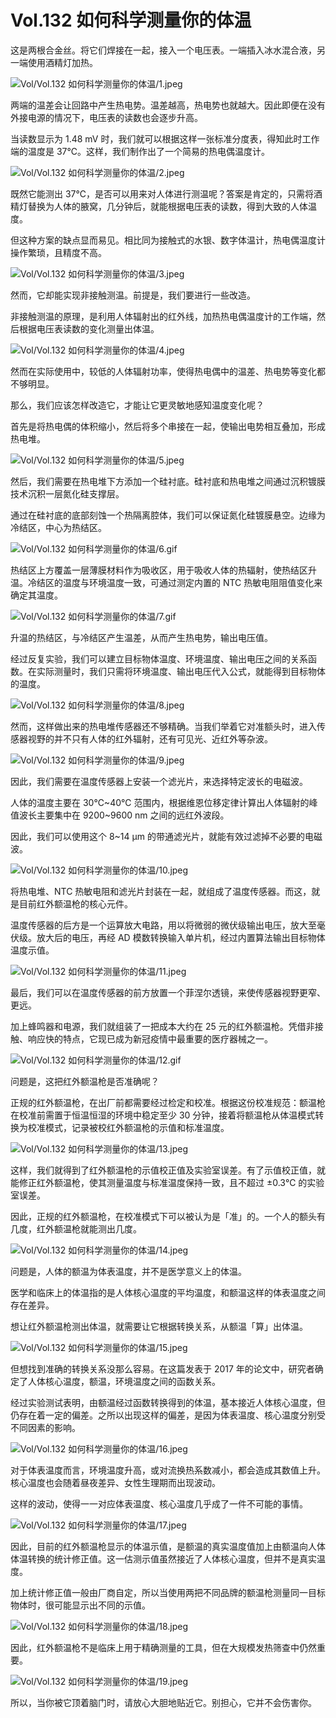 # Vol.132 如何科学测量你的体温

这是两根合金丝。将它们焊接在一起，接入一个电压表。一端插入冰水混合液，另一端使用酒精灯加热。

![Vol/Vol.132 如何科学测量你的体温/1.jpeg](https://cdn.jsdelivr.net/gh/just-prog/static/image/Vol/Vol.132%20如何科学测量你的体温/1.jpeg)

两端的温差会让回路中产生热电势。温差越高，热电势也就越大。因此即便在没有外接电源的情况下，电压表的读数也会逐步升高。

当读数显示为 1.48 mV 时，我们就可以根据这样一张标准分度表，得知此时工作端的温度是 37℃。这样，我们制作出了一个简易的热电偶温度计。

![Vol/Vol.132 如何科学测量你的体温/2.jpeg](https://cdn.jsdelivr.net/gh/just-prog/static/image/Vol/Vol.132%20如何科学测量你的体温/2.jpeg)

既然它能测出 37℃，是否可以用来对人体进行测温呢？答案是肯定的，只需将酒精灯替换为人体的腋窝，几分钟后，就能根据电压表的读数，得到大致的人体温度。

但这种方案的缺点显而易见。相比同为接触式的水银、数字体温计，热电偶温度计操作繁琐，且精度不高。

![Vol/Vol.132 如何科学测量你的体温/3.jpeg](https://cdn.jsdelivr.net/gh/just-prog/static/image/Vol/Vol.132%20如何科学测量你的体温/3.jpeg)

然而，它却能实现非接触测温。前提是，我们要进行一些改造。

非接触测温的原理，是利用人体辐射出的红外线，加热热电偶温度计的工作端，然后根据电压表读数的变化测量出体温。

![Vol/Vol.132 如何科学测量你的体温/4.jpeg](https://cdn.jsdelivr.net/gh/just-prog/static/image/Vol/Vol.132%20如何科学测量你的体温/4.jpeg)

然而在实际使用中，较低的人体辐射功率，使得热电偶中的温差、热电势等变化都不够明显。

那么，我们应该怎样改造它，才能让它更灵敏地感知温度变化呢？

首先是将热电偶的体积缩小，然后将多个串接在一起，使输出电势相互叠加，形成热电堆。

![Vol/Vol.132 如何科学测量你的体温/5.jpeg](https://cdn.jsdelivr.net/gh/just-prog/static/image/Vol/Vol.132%20如何科学测量你的体温/5.jpeg)

然后，我们需要在热电堆下方添加一个硅衬底。硅衬底和热电堆之间通过沉积镀膜技术沉积一层氮化硅支撑层。

通过在硅衬底的底部刻蚀一个热隔离腔体，我们可以保证氮化硅镀膜悬空。边缘为冷结区，中心为热结区。

![Vol/Vol.132 如何科学测量你的体温/6.gif](https://cdn.jsdelivr.net/gh/just-prog/static/image/Vol/Vol.132%20如何科学测量你的体温/6.gif)

热结区上方覆盖一层薄膜材料作为吸收区，用于吸收人体的热辐射，使热结区升温。冷结区的温度与环境温度一致，可通过测定内置的 NTC 热敏电阻阻值变化来确定其温度。

![Vol/Vol.132 如何科学测量你的体温/7.gif](https://cdn.jsdelivr.net/gh/just-prog/static/image/Vol/Vol.132%20如何科学测量你的体温/7.gif)

升温的热结区，与冷结区产生温差，从而产生热电势，输出电压值。

经过反复实验，我们可以建立目标物体温度、环境温度、输出电压之间的关系函数。在实际测量时，我们只需将环境温度、输出电压代入公式，就能得到目标物体的温度。

![Vol/Vol.132 如何科学测量你的体温/8.jpeg](https://cdn.jsdelivr.net/gh/just-prog/static/image/Vol/Vol.132%20如何科学测量你的体温/8.jpeg)

然而，这样做出来的热电堆传感器还不够精确。当我们举着它对准额头时，进入传感器视野的并不只有人体的红外辐射，还有可见光、近红外等杂波。

![Vol/Vol.132 如何科学测量你的体温/9.jpeg](https://cdn.jsdelivr.net/gh/just-prog/static/image/Vol/Vol.132%20如何科学测量你的体温/9.jpeg)

因此，我们需要在温度传感器上安装一个滤光片，来选择特定波长的电磁波。

人体的温度主要在 30℃~40℃ 范围内，根据维恩位移定律计算出人体辐射的峰值波长主要集中在 9200~9600 nm 之间的远红外波段。

因此，我们可以使用这个 8\~14 μm 的带通滤光片，就能有效过滤掉不必要的电磁波。

![Vol/Vol.132 如何科学测量你的体温/10.jpeg](https://cdn.jsdelivr.net/gh/just-prog/static/image/Vol/Vol.132%20如何科学测量你的体温/10.jpeg)

将热电堆、NTC 热敏电阻和滤光片封装在一起，就组成了温度传感器。而这，就是目前红外额温枪的核心元件。

温度传感器的后方是一个运算放大电路，用以将微弱的微伏级输出电压，放大至毫伏级。放大后的电压，再经 AD 模数转换输入单片机，经过内置算法输出目标物体温度示值。

![Vol/Vol.132 如何科学测量你的体温/11.jpeg](https://cdn.jsdelivr.net/gh/just-prog/static/image/Vol/Vol.132%20如何科学测量你的体温/11.jpeg)

最后，我们可以在温度传感器的前方放置一个菲涅尔透镜，来使传感器视野更窄、更远。

加上蜂鸣器和电源，我们就组装了一把成本大约在 25 元的红外额温枪。凭借非接触、响应快的特点，它现已成为新冠疫情中最重要的医疗器械之一。

![Vol/Vol.132 如何科学测量你的体温/12.gif](https://cdn.jsdelivr.net/gh/just-prog/static/image/Vol/Vol.132%20如何科学测量你的体温/12.gif)

问题是，这把红外额温枪是否准确呢？

正规的红外额温枪，在出厂前都需要经过检定和校准。根据这份校准规范：额温枪在校准前需置于恒温恒湿的环境中稳定至少 30 分钟，接着将额温枪从体温模式转换为校准模式，记录被校红外额温枪的示值和标准温度。

![Vol/Vol.132 如何科学测量你的体温/13.jpeg](https://cdn.jsdelivr.net/gh/just-prog/static/image/Vol/Vol.132%20如何科学测量你的体温/13.jpeg)

这样，我们就得到了红外额温枪的示值校正值及实验室误差。有了示值校正值，就能修正红外额温枪，使其测量温度与标准温度保持一致，且不超过 ±0.3℃ 的实验室误差。

因此，正规的红外额温枪，在校准模式下可以被认为是「准」的。一个人的额头有几度，红外额温枪就能测出几度。

![Vol/Vol.132 如何科学测量你的体温/14.jpeg](https://cdn.jsdelivr.net/gh/just-prog/static/image/Vol/Vol.132%20如何科学测量你的体温/14.jpeg)

问题是，人体的额温为体表温度，并不是医学意义上的体温。

医学和临床上的体温指的是人体核心温度的平均温度，和额温这样的体表温度之间存在差异。

想让红外额温枪测出体温，就需要让它根据转换关系，从额温「算」出体温。

![Vol/Vol.132 如何科学测量你的体温/15.jpeg](https://cdn.jsdelivr.net/gh/just-prog/static/image/Vol/Vol.132%20如何科学测量你的体温/15.jpeg)

但想找到准确的转换关系没那么容易。在这篇发表于 2017 年的论文中，研究者确定了人体核心温度，额温，环境温度之间的函数关系。

经过实验测试表明，由额温经过函数转换得到的体温，基本接近人体核心温度，但仍存在着一定的偏差。之所以出现这样的偏差，是因为体表温度、核心温度分别受不同因素的影响。

![Vol/Vol.132 如何科学测量你的体温/16.jpeg](https://cdn.jsdelivr.net/gh/just-prog/static/image/Vol/Vol.132%20如何科学测量你的体温/16.jpeg)

对于体表温度而言，环境温度升高，或对流换热系数减小，都会造成其数值上升。核心温度也会随着昼夜差异、女性生理期而出现波动。

这样的波动，使得一一对应体表温度、核心温度几乎成了一件不可能的事情。

![Vol/Vol.132 如何科学测量你的体温/17.jpeg](https://cdn.jsdelivr.net/gh/just-prog/static/image/Vol/Vol.132%20如何科学测量你的体温/17.jpeg)

因此，目前的红外额温枪显示的体温示值，是额温的真实温度值加上由额温向人体体温转换的统计修正值。这一估测示值虽然接近了人体核心温度，但并不是真实温度。

加上统计修正值一般由厂商自定，所以当使用两把不同品牌的额温枪测量同一目标物体时，很可能显示出不同的示值。

![Vol/Vol.132 如何科学测量你的体温/18.jpeg](https://cdn.jsdelivr.net/gh/just-prog/static/image/Vol/Vol.132%20如何科学测量你的体温/18.jpeg)

因此，红外额温枪不是临床上用于精确测量的工具，但在大规模发热筛查中仍然重要。

![Vol/Vol.132 如何科学测量你的体温/19.jpeg](https://cdn.jsdelivr.net/gh/just-prog/static/image/Vol/Vol.132%20如何科学测量你的体温/19.jpeg)

所以，当你被它顶着脑门时，请放心大胆地贴近它。别担心，它并不会伤害你。
